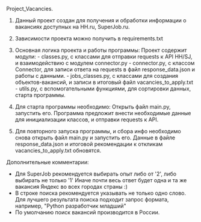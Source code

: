 Project_Vacancies.

1. Данный проект создан для получения и обработки информации о вакансиях доступных на HH.ru, SuperJob.ru.

2. Зависимости проекта можно получить в requirements.txt

3. Основная логика проекта и работы программы:
   Проект содержит модули:
       - classes.py, с классами для отправки requests к API HH/SJ, и взаимодействию с модулем connector.py
       - connector.py, c классом Connector, для записи ответа на requests в файл response_data.json и работы с данными.
       - jobs_classes.py, c классами для создания объектов-вакансий, и записи в итоговый файл vacancies_to_apply.txt
       - utils.py, c вспомогательными функциями, для сортировки данных, старта программы.

4. Для старта программы необходимо:
   Открыть файл main.py, запустить его.
   Программа предложит внести необходимые данные для инициализации классов, и отправки requests к API.

5. Для повторного запуска программы, и сбора инфо необходимо снова открыть файл main.py и запустить его.
   Данные в файле response_data.json и итоговой рекомендации к откликам vacancies_to_apply.txt обновятся.



Дополнительные комментарии:

- Для SuperJob рекомендуется выбирать опыт либо от '2', либо выбирать не только '1'
  Иначе почти весь ответ будет одна и та же вакансия Яндекс во всех городах страны :)
- В строке поиска рекомендуется указывать не только одно слово. 
  Для лучшего результата поиска подходит запрос формата, например, "Python разработчик младший"
- По умолчанию поиск вакансий производится в России.